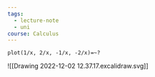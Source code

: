 ```yaml
---
tags:
  - lecture-note
  - uni
course: Calculus
---
```



```mathpad
plot(1/x, 2/x, -1/x, -2/x)=~?
```


![[Drawing 2022-12-02 12.37.17.excalidraw.svg]]
